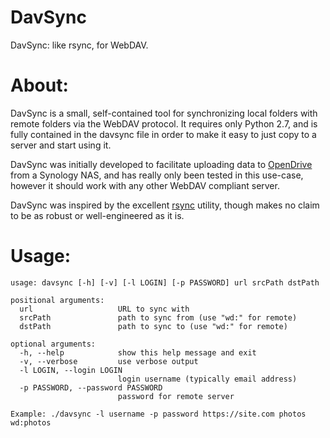 # DavSync
DavSync: like rsync, for WebDAV.

# About:
DavSync is a small, self-contained tool for synchronizing local folders with
remote folders via the WebDAV protocol. It requires only Python 2.7, and is
fully contained in the davsync file in order to make it easy to just copy to a
server and start using it.

DavSync was initially developed to facilitate uploading data to
[OpenDrive](https://www.opendrive.com/) from a Synology NAS, and has really
only been tested in this use-case, however it should work with any other WebDAV
compliant server.

DavSync was inspired by the excellent [rsync](https://rsync.samba.org/)
utility, though makes no claim to be as robust or well-engineered as it is.

# Usage:
```
usage: davsync [-h] [-v] [-l LOGIN] [-p PASSWORD] url srcPath dstPath

positional arguments:
  url                   URL to sync with
  srcPath               path to sync from (use "wd:" for remote)
  dstPath               path to sync to (use "wd:" for remote)

optional arguments:
  -h, --help            show this help message and exit
  -v, --verbose         use verbose output
  -l LOGIN, --login LOGIN
                        login username (typically email address)
  -p PASSWORD, --password PASSWORD
                        password for remote server

Example: ./davsync -l username -p password https://site.com photos wd:photos
```

